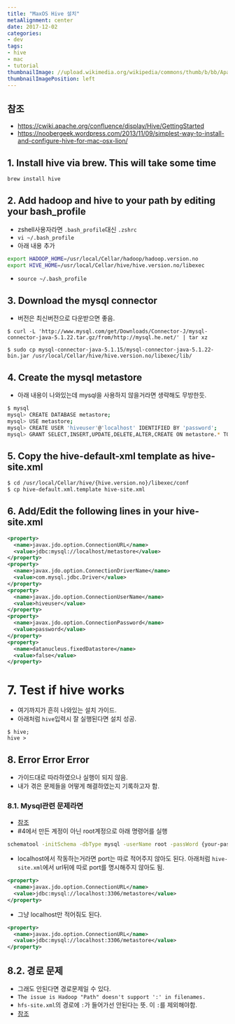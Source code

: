 ```yaml
---
title: "MaxOS Hive 설치"
metaAlignment: center
date: 2017-12-02
categories:
- dev
tags:
- hive
- mac
- tutorial
thumbnailImage: //upload.wikimedia.org/wikipedia/commons/thumb/b/bb/Apache_Hive_logo.svg/300px-Apache_Hive_logo.svg.png
thumbnailImagePosition: left
---
```


<!--more-->

## 참조
-   <https://cwiki.apache.org/confluence/display/Hive/GettingStarted>
-   <https://noobergeek.wordpress.com/2013/11/09/simplest-way-to-install-and-configure-hive-for-mac-osx-lion/>

## 1. Install hive via brew. This will take some time
```bash
brew install hive
```

## 2. Add hadoop and hive to your path by editing your bash_profile
-   zshell사용자라면 `.bash_profile`대신 `.zshrc`
-   `vi ~/.bash_profile`
-   아래 내용 추가
```bash
export HADOOP_HOME=/usr/local/Cellar/hadoop/hadoop.version.no
export HIVE_HOME=/usr/local/Cellar/hive/hive.version.no/libexec
```
-   `source ~/.bash_profile`


## 3. Download the mysql connector
-   버전은 최신버전으로 다운받으면 좋음.
```
$ curl -L 'http://www.mysql.com/get/Downloads/Connector-J/mysql-connector-java-5.1.22.tar.gz/from/http://mysql.he.net/' | tar xz

$ sudo cp mysql-connector-java-5.1.15/mysql-connector-java-5.1.22-bin.jar /usr/local/Cellar/hive/hive.version.no/libexec/lib/
```

## 4. Create the mysql metastore
-   아래 내용이 나와있는데 mysql을 사용하지 않을거라면 생략해도 무방한듯.
```bash
$ mysql
mysql> CREATE DATABASE metastore;
mysql> USE metastore;
mysql> CREATE USER 'hiveuser'@'localhost' IDENTIFIED BY 'password';
mysql> GRANT SELECT,INSERT,UPDATE,DELETE,ALTER,CREATE ON metastore.* TO 'hiveuser'@'localhost';
```

## 5. Copy the hive-default-xml template as hive-site.xml
```bash
$ cd /usr/local/Cellar/hive/{hive.version.no}/libexec/conf
$ cp hive-default.xml.template hive-site.xml
```


## 6. Add/Edit the following lines in your hive-site.xml

```xml
<property>
  <name>javax.jdo.option.ConnectionURL</name>
  <value>jdbc:mysql://localhost/metastore</value>
</property>
<property>
  <name>javax.jdo.option.ConnectionDriverName</name>
  <value>com.mysql.jdbc.Driver</value>
</property>
<property>
  <name>javax.jdo.option.ConnectionUserName</name>
  <value>hiveuser</value>
</property>
<property>
  <name>javax.jdo.option.ConnectionPassword</name>
  <value>password</value>
</property>
<property>
  <name>datanucleus.fixedDatastore</name>
  <value>false</value>
</property>
```


# 7. Test if hive works
-   여기까지가 흔히 나와있는 설치 가이드.
-   아래처럼 `hive`입력시 잘 실행된다면 설치 성공.
```
$ hive;
hive >
```


## 8. Error Error Error
-   가이드대로 따라하였으나 실행이 되지 않음.
-   내가 겪은 문제들을 어떻게 해결하였는지 기록하고자 함.

### 8.1. Mysql관련 문제라면
-   [참조](http://stackoverflow.com/questions/35655306/hive-installation-issues-hive-metastore-database-is-not-initialized)
-   #4에서 만든 계정이 아닌 root계정으로 아래 명령어를 실행
```bash
schematool -initSchema -dbType mysql -userName root -passWord {your-password} --verbose
```
-   localhost에서 작동하는거라면 port는 따로 적어주지 않아도 된다. 아래처럼 `hive-site.xml`에서 url뒤에 따로 port를 명시해주지 않아도 됨.
```xml
<property>
  <name>javax.jdo.option.ConnectionURL</name>
  <value>jdbc:mysql://localhost:3306/metastore</value>
</property>
```
-   그냥 localhost만 적어줘도 된다.
```xml
<property>
  <name>javax.jdo.option.ConnectionURL</name>
  <value>jdbc:mysql://localhost:3306/metastore</value>
</property>
```


## 8.2. 경로 문제
-   그래도 안된다면 경로문제일 수 있다.
-   `The issue is Hadoop "Path" doesn't support ':' in filenames.`
-   `hfs-site.xml`의 경로에 `:`가 들어가선 안된다는 뜻. 이 `:`를 제외해야함.
-   [참조](http://stackoverflow.com/questions/27099898/java-net-urisyntaxexception-when-starting-hive/42945230)
